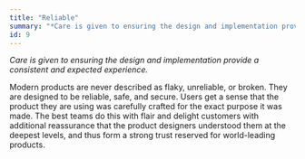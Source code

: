 ```yaml
---
title: "Reliable"
summary: "*Care is given to ensuring the design and implementation provide a consistent and expected experience.*"
id: 9
---
```


*Care is given to ensuring the design and implementation provide a consistent and expected experience.*

Modern products are never described as flaky, unreliable, or broken. They are designed to be reliable, safe, and secure. Users get a sense that the product they are using was carefully crafted for the exact purpose it was made. The best teams do this with flair and delight customers with additional reassurance that the product designers understood them at the deepest levels, and thus form a strong trust reserved for world-leading products.


